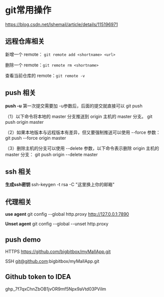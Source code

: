 # git常用操作

https://blog.csdn.net/lshemail/article/details/115196971

## 远程仓库相关

新增一个 remote： `git remote add <shortname> <url>`

删除一个 remote：`git remote rm <shortname>`

查看当前仓库的 remote：`git remote -v`

## push 相关

**push -u**  第一次提交需要加 -u参数后，后面的提交就直接可以 git push

（1）以下命令将本地的 master 分支推送到 origin 主机的 master 分支。
git push origin master

（2）如果本地版本与远程版本有差异，但又要强制推送可以使用 --force 参数：
git push --force origin master

（3）删除主机的分支可以使用 --delete 参数，以下命令表示删除 origin 主机的 master 分支：
git push origin --delete master

## ssh 相关

**生成ssh密钥**  ssh-keygen -t rsa -C "这里换上你的邮箱"

## 代理相关

**use agent** git config --global http.proxy http://127.0.0.1:7890

**Unset agent** git config --global --unset http.proxy

## push demo

HTTPS  https://github.com/bigbitbox/myMallApp.git

SSH   git@github.com:bigbitbox/myMallApp.git

## Github token to IDEA

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

